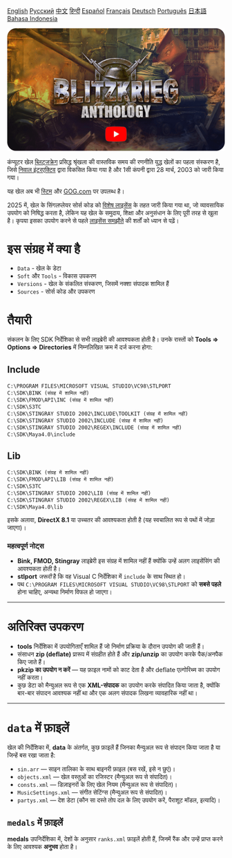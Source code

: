 [English](README.md)        [Русский](README_Russian.md)        [中文](README_Chinese.md)        [हिन्दी](README_Hindi.md)        [Español](README_Spanish.md)        [Français](README_French.md)        [Deutsch](README_German.md)        [Português](README_Portuguese.md)        [日本語](README_Japanese.md)        [Bahasa Indonesia](README_Indonesian.md)

[![ब्लिट्जक्रेग ट्रेलर](Blitzkrieg.png)](https://www.youtube.com/watch?v=zNxMvTcsJbk)

कंप्यूटर खेल [ब्लिट्जक्रेग](https://wikipedia.org/wiki/Blitzkrieg_(video_game)) प्रसिद्ध श्रृंखला की वास्तविक समय की रणनीति युद्ध खेलों का पहला संस्करण है, जिसे [निवाल इंटरएक्टिव](http://nival.com/) द्वारा विकसित किया गया है और 1सी कंपनी द्वारा 28 मार्च, 2003 को जारी किया गया।

यह खेल अब भी [स्टिम](https://store.steampowered.com/app/313480/Blitzkrieg_Anthology/) और [GOG.com](https://www.gog.com/en/game/blitzkrieg_anthology) पर उपलब्ध है।

2025 में, खेल के सिंगलप्लेयर सोर्स कोड को [विशेष लाइसेंस](LICENSE.md) के तहत जारी किया गया था, जो व्यावसायिक उपयोग को निषिद्ध करता है, लेकिन यह खेल के समुदाय, शिक्षा और अनुसंधान के लिए पूरी तरह से खुला है। कृपया इसका उपयोग करने से पहले [लाइसेंस समझौते](LICENSE.md) की शर्तों को ध्यान से पढ़ें।

# इस संग्रह में क्या है
- `Data` - खेल के डेटा
- `Soft` और `Tools` - विकास उपकरण
- `Versions` - खेल के संकलित संस्करण, जिसमें नक्शा संपादक शामिल हैं
- `Sources` - सोर्स कोड और उपकरण

# तैयारी

संकलन के लिए SDK निर्देशिका से सभी लाइब्रेरी की आवश्यकता होती है। उनके रास्तों को **Tools => Options => Directories** में निम्नलिखित क्रम में दर्ज करना होगा:

## Include
```
C:\PROGRAM FILES\MICROSOFT VISUAL STUDIO\VC98\STLPORT
C:\SDK\BINK (संग्रह में शामिल नहीं)
C:\SDK\FMOD\API\INC (संग्रह में शामिल नहीं)
C:\SDK\S3TC
C:\SDK\STINGRAY STUDIO 2002\INCLUDE\TOOLKIT (संग्रह में शामिल नहीं)
C:\SDK\STINGRAY STUDIO 2002\INCLUDE (संग्रह में शामिल नहीं)
C:\SDK\STINGRAY STUDIO 2002\REGEX\INCLUDE (संग्रह में शामिल नहीं)
C:\SDK\Maya4.0\include
```

## Lib
```
C:\SDK\BINK (संग्रह में शामिल नहीं)
C:\SDK\FMOD\API\LIB (संग्रह में शामिल नहीं)
C:\SDK\S3TC
C:\SDK\STINGRAY STUDIO 2002\LIB (संग्रह में शामिल नहीं)
C:\SDK\STINGRAY STUDIO 2002\REGEX\LIB (संग्रह में शामिल नहीं)
C:\SDK\Maya4.0\lib
```

इसके अलावा, **DirectX 8.1** या उच्चतर की आवश्यकता होती है (यह स्वचालित रूप से पथों में जोड़ा जाएगा)।

### महत्वपूर्ण नोट्स

- **Bink, FMOD, Stingray** लाइब्रेरी इस संग्रह में शामिल नहीं हैं क्योंकि उन्हें अलग लाइसेंसिंग की आवश्यकता होती है।
- **stlport** *जरूरी* है कि वह Visual C निर्देशिका में `include` के साथ स्थित हो।
- पथ `C:\PROGRAM FILES\MICROSOFT VISUAL STUDIO\VC98\STLPORT` को **सबसे पहले** होना चाहिए, अन्यथा निर्माण विफल हो जाएगा।

---

# अतिरिक्त उपकरण

- **tools** निर्देशिका में उपयोगिताएँ शामिल हैं जो निर्माण प्रक्रिया के दौरान उपयोग की जाती हैं।
- संसाधन **zip (deflate)** प्रारूप में संग्रहीत होते हैं और **zip/unzip** का उपयोग करके पैक/अनपैक किए जाते हैं।
- **pkzip का उपयोग न करें** — यह फ़ाइल नामों को काट देता है और deflate एल्गोरिथ्म का उपयोग नहीं करता।
- कुछ डेटा को मैन्युअल रूप से एक **XML-संपादक** का उपयोग करके संपादित किया जाता है, क्योंकि बार-बार संपादन आवश्यक नहीं था और एक अलग संपादक लिखना व्यावहारिक नहीं था।

---

# `data` में फ़ाइलें

खेल की निर्देशिका में, **data** के अंतर्गत, कुछ फ़ाइलें हैं जिनका मैन्युअल रूप से संपादन किया जाता है या जिन्हें बस रखा जाता है:

- `sin.arr` — साइन तालिका के साथ बाइनरी फ़ाइल (बस रखें, इसे न छुएं)।
- `objects.xml` — खेल वस्तुओं का रजिस्टर (मैन्युअल रूप से संपादित)।
- `consts.xml` — डिज़ाइनरों के लिए खेल नियम (मैन्युअल रूप से संपादित)।
- `MusicSettings.xml` — संगीत सेटिंग्स (मैन्युअल रूप से संपादित)।
- `partys.xml` — देश डेटा (कौन सा दस्ते तोप दल के लिए उपयोग करें, पैराशूट मॉडल, इत्यादि)।

## `medals` में फ़ाइलें

**medals** उपनिर्देशिका में, देशों के अनुसार `ranks.xml` फ़ाइलें होती हैं, जिनमें रैंक और उन्हें प्राप्त करने के लिए आवश्यक **अनुभव** होता है।

